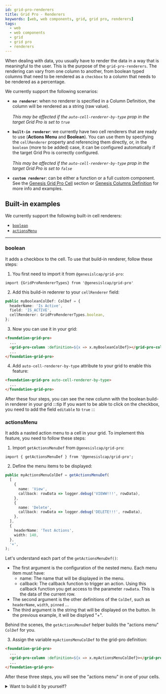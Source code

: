 ```yaml
---
id: grid-pro-renderers
title: Grid Pro - Renderers
keywords: [web, web components, grid, grid pro, renderers]
tags:
  - web
  - web components
  - grid
  - grid pro
  - renderers
---
```


When dealing with data, you usually have to render the data in a way that is meaningful to the user. This is the purpose of the `grid-pro-renderers`. The rendering can vary from one column to another, from boolean typed columns that need to be rendered as a `checkbox` to a column that needs to be rendered as a percentage.

We currently support the following scenarios:

- **`no renderer`**: when no renderer is specified in a Column Definition, the column will be rendered as a string (raw value). <br /><br />
  *This may be affected if the `auto-cell-renderer-by-type` prop in the target Grid Pro is set to `true`*

- **`built-in renderer`**: we currently have two cell renderers that are ready to use (**Actions Menu** and **Boolean**). You can use them by specifying the `cellRenderer` property and referencing them directly, or, in the `boolean` (more to be added) case, it can be configured automatically if the target Grid Pro is correctly configured. <br /><br />
  *This may be affected if the `auto-cell-renderer-by-type` prop in the target Grid Pro is set to `false`*

- **`custom renderer`**: can be either a function or a full custom component. See the [Genesis Grid Pro Cell](../../../../../web/web-components/grids/grid-pro/grid-pro-genesis-cell/) section or [Genesis Columns Definition](../grid-pro-genesis-column) for more info and examples.

## Built-in examples

We currently support the following built-in cell renderers:

- [`boolean`](#boolean)
- [`actionsMenu`](#actionsmenu)

------------------------------------------------

### boolean

It adds a checkbox to the cell. To use that build-in renderer, follow these steps:

1. You first need to import it from `@genesislcap/grid-pro`:
```tsx
import {GridProRendererTypes} from '@genesislcap/grid-pro'
```

2. Add this build-in redenrer to your `cellRenderer` field:

```ts title=" Cell Renderer can be specified in a ColDef"
public myBooleanColDef: ColDef = {
  headerName: 'Is Active',
  field: 'IS_ACTIVE',
  cellRenderer: GridProRendererTypes.boolean,
};
```

3. Now you can use it in your grid:

```html title="Using the ColDef with a boolean cell renderer"
<foundation-grid-pro>
  ...
  <grid-pro-column :definition=${x => x.myBooleanColDef}></grid-pro-column>
  ...
</foundation-grid-pro>
```

4. Add `auto-cell-renderer-by-type` attribute to your grid to enable this feature:

```html
<foundation-grid-pro auto-cell-renderer-by-type>
  ...
</foundation-grid-pro>
```
After these four steps, you can see the new column with the boolean build-in renderer in your grid
:::tip
If you want to be able to click on the checkbox, you need to add the field `editable` to `true`
:::

### actionsMenu

It adds a nasted action menu to a cell in your grid. To implement this feature, you need to follow these steps:

1. Import `getActionsMenuDef` from `@genesislcap/grid-pro`:

```tsx title="GridProActionMenuItem config array used to generate the Actions Menu ColDef"
import { getActionsMenuDef } from '@genesislcap/grid-pro';
```

2. Define the menu items to be displayed:

```ts
public myActionsMenuColDef = getActionsMenuDef(
  [
    {
      name: 'View',
      callback: rowData => logger.debug('VIEWW!!!', rowData),
    },
    {
      name: 'Delete',
      callback: rowData => logger.debug('DELETE!!!', rowData),
    },
  ],
  {
    headerName: 'Test Actions',
    width: 140,
  },
  '+',
);
```
Let's understand each part of the `getActionsMenuDef()`:
- The first argument is the configuration of the nested menu. Each menu item must have:
    - name: The name that will be displayed in the menu.
    - callback: The callback function to trigger an action. Using this callback function you get access to the parameter `rowData`. This is the data of the current row.
- The second argument is the other definitions of the `ColDef`, such as `headerName`, `width`, `pinned` ...
- The third argument is the string that will be displayed on the button. In the previous example, it will be displyed "+".

Behind the scenes, the `getActionsMenuDef` helper builds the "actions menu" `ColDef` for you.

3. Assign the variable `myActionsMenuColDef` to the grid-pro definition:

```html title="Using the ColDef with an actions menu cell renderer"
<foundation-grid-pro>
  ...
  <grid-pro-column :definition=${x => x.myActionsMenuColDef}></grid-pro-column>
  ...
</foundation-grid-pro>
```

After these three steps, you will see the "actions menu" in one of your cells.

<details><summary>Want to build it by yourself?</summary>
<p>

You can always build the `ColDef` yourself, but the built-in helper can be useful in common cases. Below you find an example of how to create your own `ColDef` without the build-in renderer provided by genesis.

```tsx title="You can use 'overrideDef' to override all the default values used in this helper"
const getActionsMenuDef = (
  actions: AgActionMenuItem[],
  overrideDef: ColDef = {},
  customActionsOpenerName: string = '⋮') => {
  const actionsMenuDef: ColDef = {
    cellRenderer: GridProRendererTypes.actionsMenu,
    cellRendererParams: {actions, buttonText: customActionsOpenerName},
    cellStyle: {border: 'none', overflow: 'visible'},
    field: 'actions',
    headerName: 'Actions',
    width: 150,
  };

  return {...actionsMenuDef, ...overrideDef};
};
```

</p>
</details>
